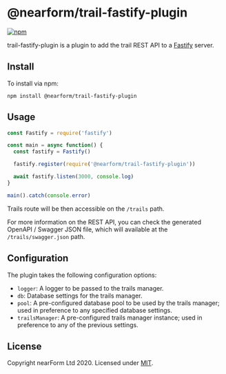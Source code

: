 # @nearform/trail-fastify-plugin

[![npm][npm-badge]][npm-url]

trail-fastify-plugin is a plugin to add the trail REST API to a [Fastify][fastify] server.

## Install

To install via npm:

```
npm install @nearform/trail-fastify-plugin
```

## Usage

```javascript
const Fastify = require('fastify')

const main = async function() {
  const fastify = Fastify()

  fastify.register(require('@nearform/trail-fastify-plugin'))

  await fastify.listen(3000, console.log)
}

main().catch(console.error)
```

Trails route will be then accessible on the `/trails` path.

For more information on the REST API, you can check the generated OpenAPI / Swagger JSON file, which will available at the `/trails/swagger.json` path.

## Configuration

The plugin takes the following configuration options:

*  `logger`: A logger to be passed to the trails manager.
*  `db`: Database settings for the trails manager.
*  `pool`: A pre-configured database pool to be used by the trails manager; used in preference to any specified database settings.
*  `trailsManager`: A pre-configured trails manager instance; used in preference to any of the previous settings.

## License

Copyright nearForm Ltd 2020. Licensed under [MIT][license].

[npm-url]: https://npmjs.org/package/@nearform/trail-fastify-plugin
[npm-badge]: https://img.shields.io/npm/v/@nearform/trail-fastify-plugin.svg
[fastify]: https://www.fastify.io/
[license]: ./LICENSE.md
